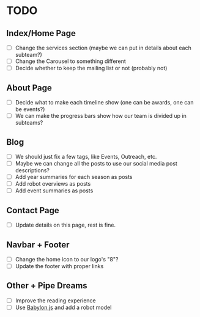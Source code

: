 # TODO
## Index/Home Page
- [ ] Change the services section (maybe we can put in details about each subteam?)
- [ ] Change the Carousel to something different
- [ ] Decide whether to keep the mailing list or not (probably not)

## About Page
- [ ] Decide what to make each timeline show (one can be awards, one can be events?)
- [ ] We can make the progress bars show how our team is divided up in subteams?

## Blog
- [ ] We should just fix a few tags, like Events, Outreach, etc.
- [ ] Maybe we can change all the posts to use our social media post descriptions?
- [ ] Add year summaries for each season as posts
- [ ] Add robot overviews as posts
- [ ] Add event summaries as posts

## Contact Page
- [ ] Update details on this page, rest is fine.

## Navbar + Footer
- [ ] Change the home icon to our logo's "8"?
- [ ] Update the footer with proper links

## Other + Pipe Dreams
- [ ] Improve the reading experience
- [ ] Use [Babylon.js](babylonjs.com) and add a robot model